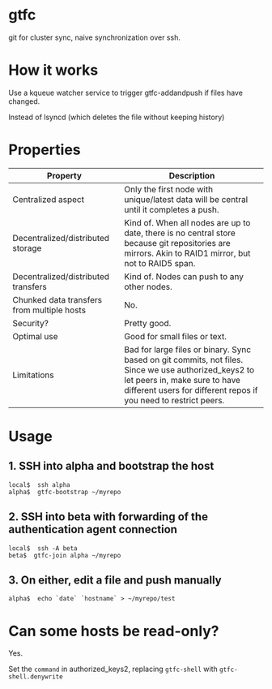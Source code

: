 # gtfc
git for cluster sync, naive synchronization over ssh.

# How it works

Use a kqueue watcher service to trigger gtfc-addandpush if files have changed.

Instead of lsyncd (which deletes the file without keeping history)

# Properties

Property                                   | Description
-------------------------------------------|------------------
Centralized aspect                         | Only the first node with unique/latest data will be central until it completes a push.
Decentralized/distributed storage          | Kind of. When all nodes are up to date, there is no central store because git repositories are mirrors. Akin to RAID1 mirror, but not to RAID5 span.
Decentralized/distributed transfers        | Kind of. Nodes can push to any other nodes.
Chunked data transfers from multiple hosts | No.
Security?                                  | Pretty good.
Optimal use                                | Good for small files or text.
Limitations                                | Bad for large files or binary. Sync based on git commits, not files. Since we use authorized_keys2 to let peers in, make sure to have different users for different repos if you need to restrict peers.

# Usage

## 1. SSH into alpha and bootstrap the host

```
local$  ssh alpha
alpha$  gtfc-bootstrap ~/myrepo
```

## 2. SSH into beta with forwarding of the authentication agent connection

```
local$  ssh -A beta
beta$  gtfc-join alpha ~/myrepo
```

## 3. On either, edit a file and push manually

```
alpha$  echo `date` `hostname` > ~/myrepo/test
```

# Can some hosts be read-only?

Yes.

Set the `command` in authorized_keys2, replacing `gtfc-shell` with `gtfc-shell.denywrite`
```
